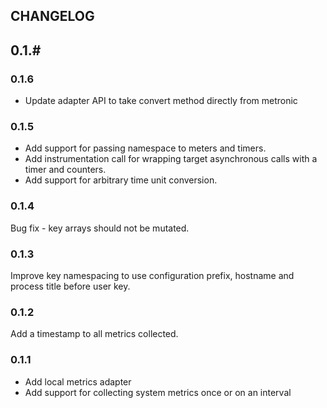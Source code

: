 ## CHANGELOG

## 0.1.#

### 0.1.6

 * Update adapter API to take convert method directly from metronic

### 0.1.5

 * Add support for passing namespace to meters and timers.
 * Add instrumentation call for wrapping target asynchronous calls with a timer and counters.
 * Add support for arbitrary time unit conversion.

### 0.1.4
Bug fix - key arrays should not be mutated.

### 0.1.3
Improve key namespacing to use configuration prefix, hostname and process title before user key.

### 0.1.2
Add a timestamp to all metrics collected.

### 0.1.1

 * Add local metrics adapter
 * Add support for collecting system metrics once or on an interval
